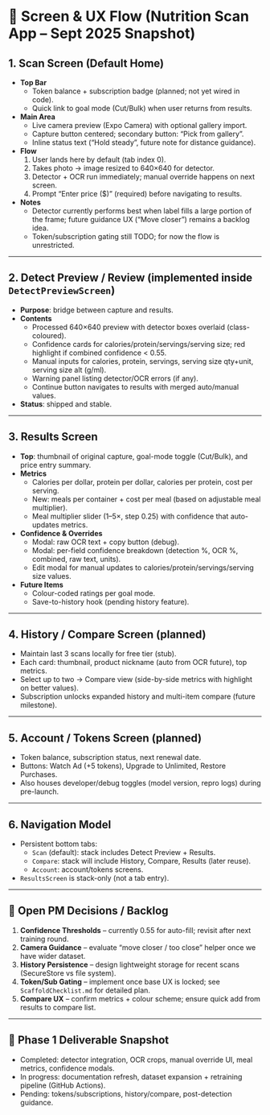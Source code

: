 # 📱 Screen & UX Flow (Nutrition Scan App – Sept 2025 Snapshot)

## 1. **Scan Screen (Default Home)**

* **Top Bar**
  * Token balance + subscription badge (planned; not yet wired in code).
  * Quick link to goal mode (Cut/Bulk) when user returns from results.
* **Main Area**
  * Live camera preview (Expo Camera) with optional gallery import.
  * Capture button centered; secondary button: “Pick from gallery”.
  * Inline status text (“Hold steady”, future note for distance guidance).
* **Flow**
  1. User lands here by default (tab index 0).
  2. Takes photo → image resized to 640×640 for detector.
  3. Detector + OCR run immediately; manual override happens on next screen.
  4. Prompt “Enter price ($)” (required) before navigating to results.
* **Notes**
  * Detector currently performs best when label fills a large portion of the frame; future guidance UX (“Move closer”) remains a backlog idea.
  * Token/subscription gating still TODO; for now the flow is unrestricted.

---

## 2. **Detect Preview / Review (implemented inside `DetectPreviewScreen`)**

* **Purpose**: bridge between capture and results.
* **Contents**
  * Processed 640×640 preview with detector boxes overlaid (class-coloured).
  * Confidence cards for calories/protein/servings/serving size; red highlight if combined confidence < 0.55.
  * Manual inputs for calories, protein, servings, serving size qty+unit, serving size alt (g/ml).
  * Warning panel listing detector/OCR errors (if any).
  * Continue button navigates to results with merged auto/manual values.
* **Status**: shipped and stable.

---

## 3. **Results Screen**

* **Top**: thumbnail of original capture, goal-mode toggle (Cut/Bulk), and price entry summary.
* **Metrics**
  * Calories per dollar, protein per dollar, calories per protein, cost per serving.
  * New: meals per container + cost per meal (based on adjustable meal multiplier).
  * Meal multiplier slider (1–5×, step 0.25) with confidence that auto-updates metrics.
* **Confidence & Overrides**
  * Modal: raw OCR text + copy button (debug).
  * Modal: per-field confidence breakdown (detection %, OCR %, combined, raw text, units).
  * Edit modal for manual updates to calories/protein/servings/serving size values.
* **Future Items**
  * Colour-coded ratings per goal mode.
  * Save-to-history hook (pending history feature).

---

## 4. **History / Compare Screen** (planned)

* Maintain last 3 scans locally for free tier (stub).
* Each card: thumbnail, product nickname (auto from OCR future), top metrics.
* Select up to two → Compare view (side-by-side metrics with highlight on better values).
* Subscription unlocks expanded history and multi-item compare (future milestone).

---

## 5. **Account / Tokens Screen** (planned)

* Token balance, subscription status, next renewal date.
* Buttons: Watch Ad (+5 tokens), Upgrade to Unlimited, Restore Purchases.
* Also houses developer/debug toggles (model version, repro logs) during pre-launch.

---

## 6. **Navigation Model**

* Persistent bottom tabs:
  * `Scan` (default): stack includes Detect Preview + Results.
  * `Compare`: stack will include History, Compare, Results (later reuse).
  * `Account`: account/tokens screens.
* `ResultsScreen` is stack-only (not a tab entry).

---

## 🔑 Open PM Decisions / Backlog

1. **Confidence Thresholds** – currently 0.55 for auto-fill; revisit after next training round.
2. **Camera Guidance** – evaluate “move closer / too close” helper once we have wider dataset.
3. **History Persistence** – design lightweight storage for recent scans (SecureStore vs file system).
4. **Token/Sub Gating** – implement once base UX is locked; see `ScaffoldChecklist.md` for detailed plan.
5. **Compare UX** – confirm metrics + colour scheme; ensure quick add from results to compare list.

---

## 🎯 Phase 1 Deliverable Snapshot

* Completed: detector integration, OCR crops, manual override UI, meal metrics, confidence modals.
* In progress: documentation refresh, dataset expansion + retraining pipeline (GitHub Actions).
* Pending: tokens/subscriptions, history/compare, post-detection guidance.
